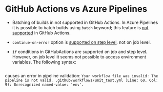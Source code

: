 # GitHub Actions vs Azure Pipelines

- Batching of builds in not supported in GitHub Actions.
In Azure Pipelines it is possible to batch builds using `batch` keyword; this feature is [not supported](https://github.community/t5/GitHub-Actions/How-to-batch-actions/td-p/43992) in GitHub Actions.

- `continue-on-error` option is [supported on step level](https://github.community/t5/GitHub-Actions/continue-on-error-allow-failure-UI-indication/td-p/37033), not on job level.

- `if` conditions in GitHubActions are supported on job and step level. However, on job level it seems not possible to access environment variables. The following syntax:
```

```
causes an error in pipeline validation:
`Your workflow file was invalid: The pipeline is not valid. .github/workflows/unit_test.yml (Line: 60, Col: 9): Unrecognized named-value: 'env'.`
